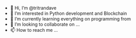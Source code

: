 - 👋 Hi, I’m @tritrandave
- 👀 I’m interested in Python development and Blockchain
- 🌱 I’m currently learning everything on programming from 
- 💞️ I’m looking to collaborate on ...
- 📫 How to reach me ...

<!---
tritrandave/tritrandave is a ✨ special ✨ repository because its `README.md` (this file) appears on your GitHub profile.
You can click the Preview link to take a look at your changes.
--->
